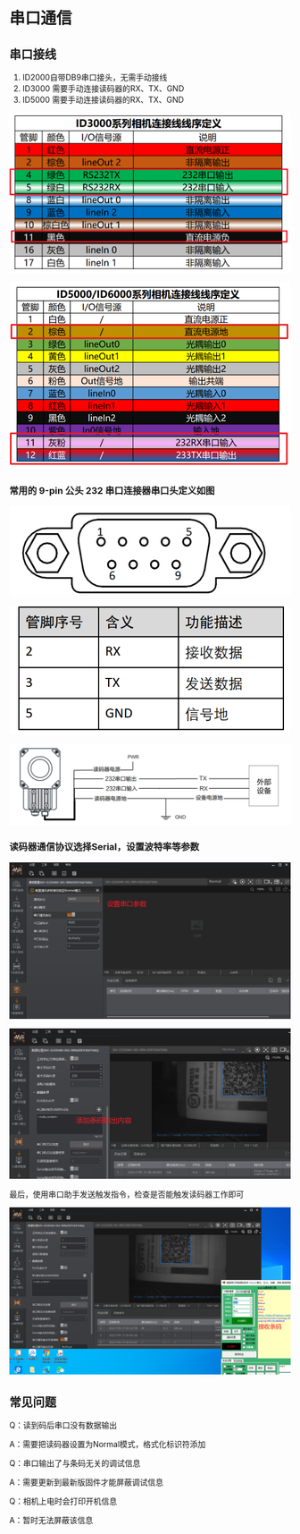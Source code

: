 # 串口通信

## 串口接线

1. ID2000自带DB9串口接头，无需手动接线
2. ID3000 需要手动连接读码器的RX、TX、GND
3. ID5000 需要手动连接读码器的RX、TX、GND

![](<../.gitbook/assets/image (32).png>)

![](<../.gitbook/assets/image (33).png>)

### 常用的 9-pin 公头 232 串口连接器串口头定义如图

![](<../.gitbook/assets/image (55).png>)

![](<../.gitbook/assets/image (56).png>)

![设备 232 接口与其他带 232 串口的外部设备的接线](<../.gitbook/assets/image (57).png>)

### 读码器通信协议选择Serial，设置波特率等参数

![](<../.gitbook/assets/image (35).png>)

![](<../.gitbook/assets/image (36).png>)

最后，使用串口助手发送触发指令，检查是否能触发读码器工作即可

![](<../.gitbook/assets/image (37).png>)



## 常见问题

Q：读到码后串口没有数据输出 

A：需要把读码器设置为Normal模式，格式化标识符添加



Q：串口输出了与条码无关的调试信息 

A：需要更新到最新版固件才能屏蔽调试信息



Q：相机上电时会打印开机信息 

A：暂时无法屏蔽该信息
